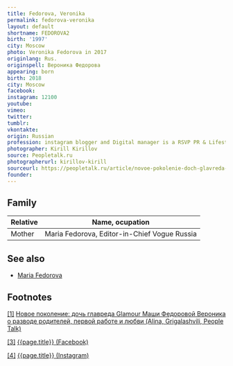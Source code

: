 ```yaml
---
title: Fedorova, Veronika
permalink: fedorova-veronika
layout: default
shortname: FEDOROVA2
birth: '1997'
city: Moscow
photo: Veronika Fedorova in 2017
originlang: Rus.
originspell: Вероника Федорова
appearing: born
birth: 2018
city: Moscow
facebook:
instagram: 12100
youtube:
vimeo:
twitter:
tumblr:
vkontakte:
origin: Russian
profession: instagram blogger and Digital manager is a RSVP PR & Lifestyle Communications Agency
photographer: Kirill Kirillov
source: Peopletalk.ru
photographerurl: kirillov-kirill
sourceurl: https://peopletalk.ru/article/novoe-pokolenie-doch-glavreda-glamour-mashi-fedorovoy-veronika-o-razvode-roditeley-pervoy-rabote-i-l/
founder:
---
```


## Family

|Relative|Name, ocupation|
|-|-|
|Mother|Maria Fedorova, Editor-in-Chief Vogue Russia|

## See also

+ [Maria Fedorova](fedorova-maria)

## Footnotes

[[1]](#a1) <span id="f1"></span> [Новое поколение: дочь главреда Glamour Маши Федоровой Вероника о разводе родителей, первой работе и любви (Alina, Grigalashvili, People Talk)](https://peopletalk.ru/article/novoe-pokolenie-doch-glavreda-glamour-mashi-fedorovoy-veronika-o-razvode-roditeley-pervoy-rabote-i-l/)

[[3]](#a3) <span id="f3"></span> [{{page.title}} (Facebook)](https://www.facebook.com/madnika/about?lst=100008481991414%3A100002372501818%3A1527605897&section=overview)

[[4]](#a4) <span id="f4"></span> [{{page.title}} (Instagram)](inhttps://www.instagram.com/f__veronika/?hl=rudex)
